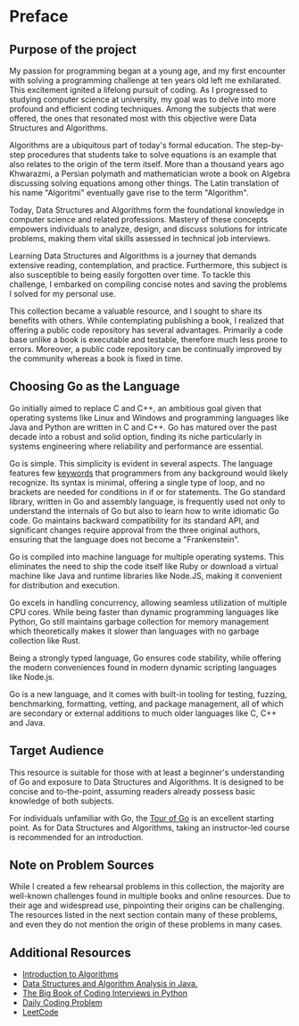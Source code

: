 # Preface

## Purpose of the project

My passion for programming began at a young age, and my first encounter with solving a programming challenge at ten years old left me exhilarated. This excitement ignited a lifelong pursuit of coding. As I progressed to studying computer science at university, my goal was to delve into more profound and efficient coding techniques. Among the subjects that were offered, the ones that resonated most with this objective were Data Structures and Algorithms.

Algorithms are a ubiquitous part of today's formal education. The step-by-step procedures that students take to solve equations is an example that also relates to the origin of the term itself. More than a thousand years ago Khwarazmi, a Persian polymath and mathematician wrote a book on Algebra discussing solving equations among other things. The Latin translation of his name "Algoritmi" eventually gave rise to the term "Algorithm".

Today, Data Structures and Algorithms form the foundational knowledge in computer science and related professions. Mastery of these concepts empowers individuals to analyze, design, and discuss solutions for intricate problems, making them vital skills assessed in technical job interviews.

Learning Data Structures and Algorithms is a journey that demands extensive reading, contemplation, and practice. Furthermore, this subject is also susceptible to being easily forgotten over time. To tackle this challenge, I embarked on compiling concise notes and saving the problems I solved for my personal use.

This collection became a valuable resource, and I sought to share its benefits with others. While contemplating publishing a book, I realized that offering a public code repository has several advantages. Primarily a code base unlike a book is executable and testable, therefore much less prone to errors. Moreover, a public code repository can be continually improved by the community whereas a book is fixed in time.

## Choosing Go as the Language

Go initially aimed to replace C and C++, an ambitious goal given that operating systems like Linux and Windows and programming languages like Java and Python are written in C and C++. Go has matured over the past decade into a robust and solid option, finding its niche particularly in systems engineering where reliability and performance are essential.

Go is simple. This simplicity is evident in several aspects. The language features few [keywords](https://go.dev/ref/spec#Keywords) that programmers from any background would likely recognize. Its syntax is minimal, offering a single type of loop, and no brackets are needed for conditions in if or for statements. The Go standard library, written in Go and assembly language, is frequently used not only to understand the internals of Go but also to learn how to write idiomatic Go code. Go maintains backward compatibility for its standard API, and significant changes require approval from the three original authors, ensuring that the language does not become a "Frankenstein".

Go is compiled into machine language for multiple operating systems. This eliminates the need to ship the code itself like Ruby or download a virtual machine like Java and runtime libraries like Node.JS, making it convenient for distribution and execution.

Go excels in handling concurrency, allowing seamless utilization of multiple CPU cores. While being faster than dynamic programming languages like Python, Go still maintains garbage collection for memory management which theoretically makes it slower than languages with no garbage collection like Rust.

Being a strongly typed language, Go ensures code stability, while offering the modern conveniences found in modern dynamic scripting languages like Node.js.

Go is a new language, and it comes with built-in tooling for testing, fuzzing, benchmarking, formatting, vetting, and package management, all of which are secondary or external additions to much older languages like C, C++ and Java.

## Target Audience

This resource is suitable for those with at least a beginner's understanding of Go and exposure to Data Structures and Algorithms. It is designed to be concise and to-the-point, assuming readers already possess basic knowledge of both subjects.

For individuals unfamiliar with Go, the [Tour of Go](https://go.dev/tour/welcome/1) is an excellent starting point. As for Data Structures and Algorithms, taking an instructor-led course is recommended for an introduction.

## Note on Problem Sources

While I created a few rehearsal problems in this collection, the majority are well-known challenges found in multiple books and online resources. Due to their age and widespread use, pinpointing their origins can be challenging. The resources listed in the next section contain many of these problems, and even they do not mention the origin of these problems in many cases.

## Additional Resources

* [Introduction to Algorithms](https://amzn.to/3q6S4TK)
* [Data Structures and Algorithm Analysis in Java.](https://amzn.to/3DugGsP)
* [The Big Book of Coding Interviews in Python](https://amzn.to/3rC0ToT)
* [Daily Coding Problem](https://amzn.to/3OvDjmH)
* [LeetCode](https://leetcode.com/)
